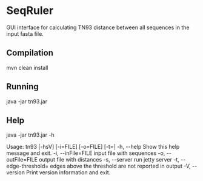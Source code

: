 # SeqRuler

GUI interface for calculating TN93 distance between all sequences in the input fasta file.

## Compilation

mvn clean install

## Running

java -jar tn93.jar

## Help

java -jar tn93.jar -h

Usage: tn93 [-hsV] [-i=FILE] [-o=FILE] [-t=<edgeThresholdString>]
  -h, --help           Show this help message and exit.
  -i, --inFile=FILE    input file with sequences
  -o, --outFile=FILE   output file with distances
  -s, --server         run jetty server
  -t, --edge-threshold=<edgeThresholdString>
                       edges above the threshold are not reported in output
  -V, --version        Print version information and exit.
